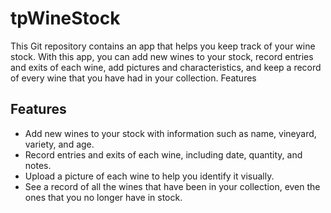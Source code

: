 # tpWineStock
This Git repository contains an app that helps you keep track of your wine stock. With this app, you can add new wines to your stock, record entries and exits of each wine, add pictures and characteristics, and keep a record of every wine that you have had in your collection.
Features

## Features

- Add new wines to your stock with information such as name, vineyard, variety, and age.
- Record entries and exits of each wine, including date, quantity, and notes.
- Upload a picture of each wine to help you identify it visually.
- See a record of all the wines that have been in your collection, even the ones that you no longer have in stock.
